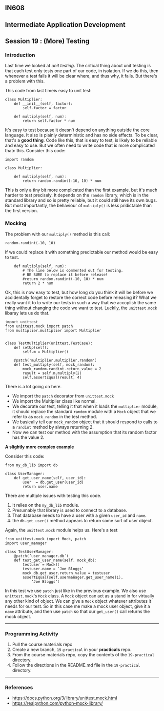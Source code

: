 ## IN608
## Intermediate Application Development

## Session 19 :  (More) Testing

### Introduction

Last time we looked at *unit testing*. The critical thing about unit testing is that each test only tests one part of our code, in isolation. If we do this, then whenever a test fails it will be clear where, and thus why, it fails. But there's a problem with this.

This code from last timeis easy to unit test:

```
class Multiplier:
    def __init__(self, factor):
        self.factor = factor

    def multiply(self, num):
        return self.factor * num
```

It's easy to test because it doesn't depend on anything outside the core language. It also is plainly deterministic and has no side effects. To be clear, that's a **good thing**. Code like this, that is easy to test, is likely to be reliable and easy to use. But we often need to write code that is more complicated thatn this. Consider this code:


```
import random

class Multiplier:

    def multiply(self, num):
        return random.randint(-10, 10) * num
```

This is only a tiny bit more complicated than the first example, but it's much harder to test precisely. It depends on the `random` library, which is in the standard library and so is pretty reliable, but it could still have its own bugs.
But most importantly, the behaviour of `multiply()` is less pridictable than the first version.

### Mocking

The problem with our `multiply()` method is this call:

```
random.randint(-10, 10)
```

If we could replace it with something predictable our method would be easy to test.

```
    def multiply(self, num):
        # The line below is commented out for testing.
        # BE SURE to replace it before release!
        #return random.randint(-10, 10) * num
        return 2 * num
```

Ok, this is now easy to test, but how long do you think it will be before we accidentally forget to restore the correct code before releasing it? What we really want it to to write our tests in such a way that we accoplish the same thing without changing the code we want to test. Luckily, the `unittest.mock` libaray lets us do that.

```
import unittest
from unittest.mock import patch
from multiplier.multiplier import Multiplier


class TestMultiplier(unittest.TestCase):
    def setUp(self):
        self.m = Multiplier()

    @patch('multiplier.multiplier.random')
    def test_multiply(self, mock_random):
        mock_random.randint.return_value = 2
        result = self.m.multiply(2)
        self.assertEqual(result, 4)
```

There is a lot going on here. 
  - We import the `patch` decorator from `unittest.mock`
  - We import the Multiplier class like normal.
  - We decorate our test, telling it that when it loads the `multiplier` module, it should replace the standard `random` module with a `Mock` object that we refer to as `mock_random` in the test method.
  - We basically tell our `mock_random` object that it should respond to calls to a `randint` method by always returning 2.
  - Now we can test our method with the assumption that its random factor has the value 2.

**A slightly more complex example**

Consider this code:

```
from my_db_lib import db

class UserManager:
    def get_user_name(self, user_id):
        user  = db.get_user(user_id)
        return user.name
```
There are multiple issues with testing this code.
  1. It relies on the `my_db_lib` module.
  2. Presumably that library is used to connect to a database.
  3. That database needs to have a user with a given `user_id` and `name`.
  4. the `db.get_user()` method appears to return some sort of user object.

Again, the `unittest.mock` module helps us. Here's a test:

```
from unittest.mock import Mock, patch
import user_manager

class TestUserManager:
    @patch(’user_manager.db’)
    def test_get_user_name(self, mock_db):
        testuser = Mock()
        testuser.name = ’Joe Bloggs’
        mock_db.get_user.return_value = testuser
        assertEqual(self.usermanager.get_user_name(1),
            ’Joe Bloggs’)
```

In this test we use `patch` just like in the previous example. We also use `unittest.mock`'s `Mock` class. A `Mock` object can act as a stand in for virtually any other kind of object. We can give a `Mock` object whatever attributes it needs for our test. So in this case me make a mock user object, give it a `name` attribute, and then use `patch` so that our `get_user()` call returns the mock object.

---

### Programming Activity
  1. Pull the course materials repo
  2. Create a new branch, `19-practical` in your **practicals** repo.
  3. From the course materials repo, copy the contents of the `19-practical` directory.
  4. Follow the directions in the README.md file in the `19-practical` directory.
---

### References

  - https://docs.python.org/3/library/unittest.mock.html
  - https://realpython.com/python-mock-library/

